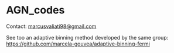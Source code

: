 # AGN_codes
Contact: marcusvaliati98@gmail.com

See too an adaptive binning method developed by the same group: https://github.com/marcela-gouvea/adaptive-binning-fermi
